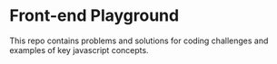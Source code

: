 # Front-end Playground

This repo contains problems and solutions for coding challenges and examples of key javascript concepts.
